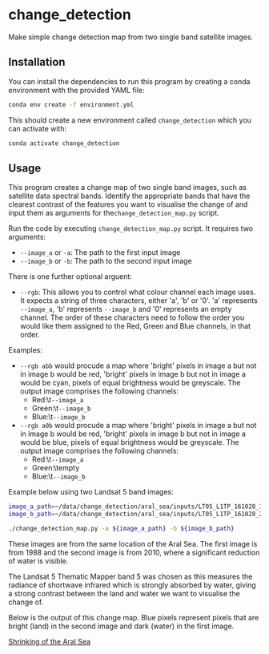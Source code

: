 ﻿# change_detection #

Make simple change detection map from two single band satellite images.

## Installation ##

You can install the dependencies to run this program by creating a conda environment with the provided YAML file:

```bash
conda env create -f environment.yml
```

This should create a new environment called `change_detection` which you can activate with:

```bash
conda activate change_detection
```

## Usage ##

This program creates a change map of two single band images, such as satellite data spectral bands. Identify the appropriate bands that have the clearest contrast of the features you want to visualise the change of and input them as arguments for the`change_detection_map.py` script.

Run the code by executing `change_detection_map.py` script. It requires two arguments:

 * `--image_a` or `-a`: The path to the first input image
 * `--image_b` or `-b`: The path to the second input image

There is one further optional arguent:

* `--rgb`: This allows you to control what colour channel each image uses. It expects a string of three characters, either 'a', 'b' or '0'. 'a' represents `--image_a`, 'b' represents `--image_b` and '0' represents an empty channel. The order of these characters need to follow the order you would like them assigned to the Red, Green and Blue channels, in that order.

Examples:

* `--rgb abb` would procude a map where 'bright' pixels in image a but not in image b would be red, 'bright' pixels in image b but not in image a would be cyan, pixels of equal brightness would be greyscale. The output image comprises the following channels:
  * Red:\t`--image_a`
  * Green:\t`--image_b`
  * Blue:\t`--image_b`
* `--rgb a0b` would procude a map where 'bright' pixels in image a but not in image b would be red, 'bright' pixels in image b but not in image a would be blue, pixels of equal brightness would be greyscale. The output image comprises the following channels:
  * Red:\t`--image_a`
  * Green:\tempty
  * Blue:\t`--image_b`

Example below using two Landsat 5 band images:

```bash
image_a_path=~/data/change_detection/aral_sea/inputs/LT05_L1TP_161028_19880602_20200917_02_T1_B5.TIF
image_b_path=~/data/change_detection/aral_sea/inputs/LT05_L1TP_161028_20100530_20200824_02_T1_B5.TIF

./change_detection_map.py -a ${image_a_path} -b ${image_b_path}
```

These images are from the same location of the Aral Sea. The first image is from 1988 and the second image is from 2010, where a significant reduction of water is visible.

The Landsat 5 Thematic Mapper band 5 was chosen as this measures the radiance of shortwave infrared which is strongly absorbed by water, giving a strong contrast between the land and water we want to visualise the change of.

Below is the output of this change map. Blue pixels represent pixels that are bright (land) in the second image and dark (water) in the first image.

[Shrinking of the Aral Sea](docs/images/aral_sea_ltm_19880602-20100917.png "Aral Sea: 1988 - 2010")
